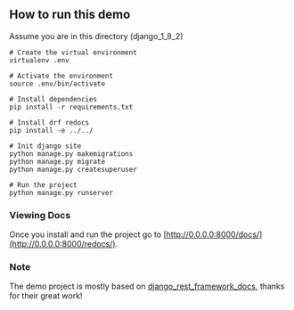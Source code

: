 ## How to run this demo

Assume you are in this directory (django_1_8_2)

    # Create the virtual environment
    virtualenv .env

    # Activate the environment
    source .env/bin/activate

    # Install dependencies
    pip install -r requirements.txt

    # Install drf redocs
    pip install -e ../../

    # Init django site
    python manage.py makemigrations
    python manage.py migrate
    python manage.py createsuperuser

    # Run the project
    python manage.py runserver


### Viewing Docs

Once you install and run the project go to [http://0.0.0.0:8000/docs/](http://0.0.0.0:8000/redocs/).


### Note
The demo project is mostly based on [django_rest_framework_docs](https://github.com/manosim/django-rest-framework-docs/), thanks for their great work!
